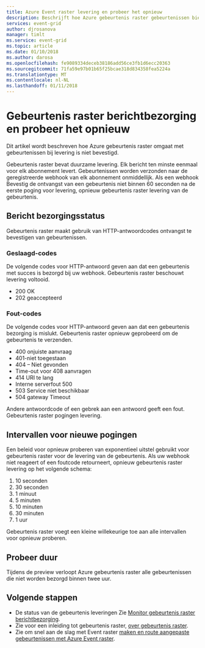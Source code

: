 ```yaml
---
title: Azure Event raster levering en probeer het opnieuw
description: Beschrijft hoe Azure gebeurtenis raster gebeurtenissen biedt en de manier waarop niet-bezorgde berichten worden verwerkt.
services: event-grid
author: djrosanova
manager: timlt
ms.service: event-grid
ms.topic: article
ms.date: 01/10/2018
ms.author: darosa
ms.openlocfilehash: fe9089334deceb38186add56ce3fb1d6ecc20363
ms.sourcegitcommit: 71fa59e97b01b65f25bcae318d834358fea5224a
ms.translationtype: MT
ms.contentlocale: nl-NL
ms.lasthandoff: 01/11/2018
---
```

# <a name="event-grid-message-delivery-and-retry"></a>Gebeurtenis raster berichtbezorging en probeer het opnieuw 

Dit artikel wordt beschreven hoe Azure gebeurtenis raster omgaat met gebeurtenissen bij levering is niet bevestigd.

Gebeurtenis raster bevat duurzame levering. Elk bericht ten minste eenmaal voor elk abonnement levert. Gebeurtenissen worden verzonden naar de geregistreerde webhook van elk abonnement onmiddellijk. Als een webhook Bevestig de ontvangst van een gebeurtenis niet binnen 60 seconden na de eerste poging voor levering, opnieuw gebeurtenis raster levering van de gebeurtenis.

## <a name="message-delivery-status"></a>Bericht bezorgingsstatus

Gebeurtenis raster maakt gebruik van HTTP-antwoordcodes ontvangst te bevestigen van gebeurtenissen. 

### <a name="success-codes"></a>Geslaagd-codes

De volgende codes voor HTTP-antwoord geven aan dat een gebeurtenis met succes is bezorgd bij uw webhook. Gebeurtenis raster beschouwt levering voltooid.

- 200 OK
- 202 geaccepteerd

### <a name="failure-codes"></a>Fout-codes

De volgende codes voor HTTP-antwoord geven aan dat een gebeurtenis bezorging is mislukt. Gebeurtenis raster opnieuw geprobeerd om de gebeurtenis te verzenden. 

- 400 onjuiste aanvraag
- 401-niet toegestaan
- 404 – Niet gevonden
- Time-out voor 408 aanvragen
- 414 URI te lang
- Interne serverfout 500
- 503 Service niet beschikbaar
- 504 gateway Timeout

Andere antwoordcode of een gebrek aan een antwoord geeft een fout. Gebeurtenis raster pogingen levering. 

## <a name="retry-intervals"></a>Intervallen voor nieuwe pogingen

Een beleid voor opnieuw proberen van exponentieel uitstel gebruikt voor gebeurtenis raster voor de levering van de gebeurtenis. Als uw webhook niet reageert of een foutcode retourneert, opnieuw gebeurtenis raster levering op het volgende schema:

1. 10 seconden
2. 30 seconden
3. 1 minuut
4. 5 minuten
5. 10 minuten
6. 30 minuten
7. 1 uur

Gebeurtenis raster voegt een kleine willekeurige toe aan alle intervallen voor opnieuw proberen.

## <a name="retry-duration"></a>Probeer duur

Tijdens de preview verloopt Azure gebeurtenis raster alle gebeurtenissen die niet worden bezorgd binnen twee uur.

## <a name="next-steps"></a>Volgende stappen

* De status van de gebeurtenis leveringen Zie [Monitor gebeurtenis raster berichtbezorging](monitor-event-delivery.md).
* Zie voor een inleiding tot gebeurtenis raster, [over gebeurtenis raster](overview.md).
* Zie om snel aan de slag met Event raster [maken en route aangepaste gebeurtenissen met Azure Event raster](custom-event-quickstart.md).
